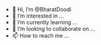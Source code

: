 - 👋 Hi, I’m @BharatDoodi
- 👀 I’m interested in ...
- 🌱 I’m currently learning ...
- 💞️ I’m looking to collaborate on ...
- 📫 How to reach me ...

<!---
BharatDoodi/BharatDoodi is a ✨ special ✨ repository because its `README.md` (this file) appears on your GitHub profile.
You can click the Preview link to take a look at your changes.
--->
